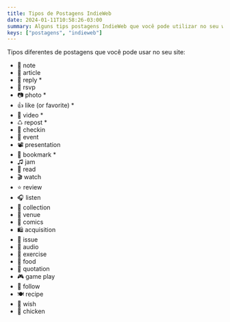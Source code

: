 ```yaml
---
title: Tipos de Postagens IndieWeb
date: 2024-01-11T10:58:26-03:00
summary: Alguns tips postagens IndieWeb que você pode utilizar no seu website e também compartilhar com outros sites e redes sociais
keys: ["postagens", "indieweb"]
---
```


Tipos diferentes de postagens que você pode usar no seu site:

- 📔 note
- 📄 article
- 💬 reply \*
- 💌 rsvp
- 📷 photo \*
- 👍 like (or favorite) \*
- 🎥 video \*
- ♺ repost \*
- 🚩 checkin
- 📅 event
- 📽️ presentation
- 🔖 bookmark \*
- ♫ jam
- 📖 read
- 🎬 watch
- ⭐️ review
- 🎧 listen
- 📑 collection
- 📍 venue
- 🎴 comics
- 🛍️ acquisition
- 🐛 issue
- 🎤 audio
- 💪 exercise
- 🍛 food
- 💬 quotation
- 🎮 game play
- 👣 follow
- 🍽 recipe
- 🎋 wish
- 🐔 chicken
